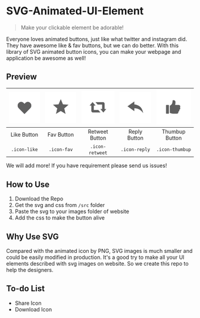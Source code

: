 # SVG-Animated-UI-Element

> Make your clickable element be adorable!

Everyone loves animated buttons, just like what twitter and instagram did. They have awesome like & fav buttons, but we can do better. With this library of SVG animated button icons, you can make your webpage and application be awesome as well!

## Preview

| <img src="gif/like.gif" width="128"> | <img src="gif/fav.gif" width="128"> | <img src="gif/retweet.gif" width="128">  | <img src="gif/reply.gif" width="128">  | <img src="gif/thumbup.gif" width="128">  |
|:-----:|:-----:|:-----:|:-----:|:-----:|
| Like Button | Fav Button | Retweet Button | Reply Button | Thumbup Button |
| `.icon-like` | `.icon-fav` | `.icon-retweet` | `.icon-reply` | `.icon-thumbup` |

We will add more! If you have requirement please send us issues!

## How to Use

1. Download the Repo
2. Get the svg and css from `/src` folder
3. Paste the svg to your images folder of website
4. Add the css to make the button alive

## Why Use SVG

Compared with the animated icon by PNG, SVG images is much smaller and could be easily modified in production. It's a good try to make all your UI elements described with svg images on website. So we create this repo to help the designers.

## To-do List

* Share Icon
* Download Icon
